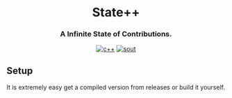 <div id="main" align="center">
    <br />
    <h1>State++</h1>
    <h3>A Infinite State of Contributions.</h3>
</div>

<div id="badges" align="center">

[![c++](https://img.shields.io/badge/Written%20in-C++-green)](https://en.wikipedia.org/wiki/C%2B%2B)
[![sout](https://img.shields.io/badge/By-Soutt9-blue)](https://github.com/soutt9)

</div>


## Setup
It is extremely easy get a compiled version from releases or build it yourself.